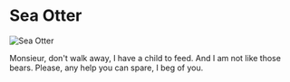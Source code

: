 # Sea Otter

![Sea Otter](https://images.unsplash.com/photo-1597378609416-47cc937b294c?q=80&w=1480&auto=format&fit=crop&ixlib=rb-4.0.3&ixid=M3wxMjA3fDB8MHxwaG90by1wYWdlfHx8fGVufDB8fHx8fA%3D%3D)

Monsieur, don't walk away, I have a child to feed. And I am not like those bears. Please, any help you can spare, I beg of you.

